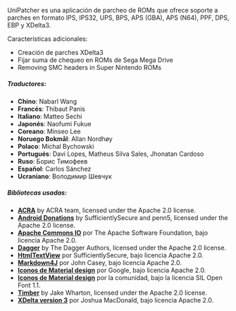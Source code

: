 UniPatcher es una aplicación de parcheo de ROMs que ofrece soporte a parches en formato IPS, IPS32, UPS, BPS, APS (GBA), APS (N64), PPF, DPS, EBP y XDelta3.

Características adicionales:

- Creación de parches XDelta3
- Fijar suma de chequeo en ROMs de Sega Mega Drive
- Removing SMC headers in Super Nintendo ROMs

##### Traductores:

- **Chino**: Nabarl Wang
- **Francés**: Thibaut Panis
- **Italiano**: Matteo Sechi
- **Japonés**: Naofumi Fukue
- **Coreano**: Minseo Lee
- **Noruego Bokmål**: Allan Nordhøy
- **Polaco**: Michal Bychowski
- **Portugués**: Davi Lopes, Matheus Silva Sales, Jhonatan Cardoso
- **Ruso**: Борис Тимофеев
- **Español**: Carlos Sánchez
- **Ucraniano**: Володимир Шевчук

##### Bibliotecas usadas:

- [**ACRA**](https://github.com/ACRA/acra) by ACRA team, licensed under the Apache 2.0 license.
- [**Android Donations**](https://github.com/penn5/donations) by SufficientlySecure and penn5, licensed under the Apache 2.0 license.
- [**Apache Commons IO**](https://commons.apache.org/proper/commons-io/) por The Apache Software Foundation, bajo licencia Apache 2.0.
- [**Dagger**](https://github.com/google/dagger) by The Dagger Authors, licensed under the Apache 2.0 license.
- [**HtmlTextView**](https://github.com/SufficientlySecure/html-textview) por SufficientlySecure, bajo licencia Apache 2.0.
- [**Markdown4J**](https://github.com/jdcasey/markdown4j) por John Casey, bajo licencia Apache 2.0.
- [**Iconos de Material design**](https://github.com/google/material-design-icons) por Google, bajo licencia Apache 2.0.
- [**Iconos de Material design**](https://materialdesignicons.com) por la comunidad, bajo la licencia SIL Open Font 1.1.
- [**Timber**](https://github.com/JakeWharton/timber) by Jake Wharton, licensed under the Apache 2.0 license.
- [**XDelta version 3**](https://github.com/jmacd/xdelta) por Joshua MacDonald, bajo licencia Apache 2.0.